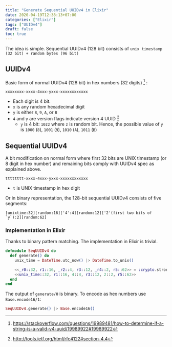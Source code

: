 ```yaml
---
title: "Generate Sequential UUIDv4 in Elixir"
date: 2020-04-19T12:38:13+07:00
categories: ["Elixir"]
tags: ["UUIDv4"]
draft: false
toc: true
---
```


The idea is simple. Sequential UUIDv4 (128 bit) consists of `unix timestamp (32 bit) + random bytes (96 bit)`

<!--more-->

## UUIDv4

Basic form of normal UUIDv4 (128 bit) in hex numbers (32 digits) [^1] :

```text
xxxxxxxx-xxxx-4xxx-yxxx-xxxxxxxxxxxx
```

- Each digit is 4 bit.
- `x` is any random hexadecimal digit
- `y` is either `8`, `9`, `A`, or `B`
- `4` and `y` are version flags indicate version 4 UUID [^2]
  - `y` is 4 bit: `10zz` where `z` is random bit. Hence, the possible value of `y` is `1000` (`8`), `1001` (`9`), `1010` (`A`), `1011` (`B`)

## Sequential UUIDv4

A bit modification on normal form where first 32 bits are UNIX timestamp (or 8 digit in hex number) and remaining bits comply with UUIDv4 spec as explained above.

```text
tttttttt-xxxx-4xxx-yxxx-xxxxxxxxxxxx
```

- `t` is UNIX timestamp in hex digit

Or in binary representation, the 128-bit sequential UUIDv4 consists of five segments:

```text
[unixtime:32][random:16]['4':4][random:12]['2'(first two bits of `y`):2][random:62]
```

### Implementation in Elixir

Thanks to binary pattern matching. The implementation in Elixir is trivial.

```elixir
defmodule SeqUUIDv4 do
  def generate() do
    unix_time = DateTime.utc_now() |> DateTime.to_unix()

    <<_r0::32, r1::16, _r2::4, r3::12, _r4::2, r5::62>> = :crypto.strong_rand_bytes(16)
    <<unix_time::32, r1::16, 4::4, r3::12, 2::2, r5::62>>
  end
end
```

The output of `generate/0` is binary.
To encode as hex numbers use `Base.encode16/1`:

```elixir
SeqUUIDv4.generate() |> Base.encode16()
```

[^1]: https://stackoverflow.com/questions/19989481/how-to-determine-if-a-string-is-a-valid-v4-uuid/19989922#19989922
[^2]: http://tools.ietf.org/html/rfc4122#section-4.4